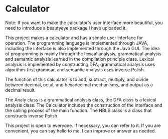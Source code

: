 # Calculator
Note: If you want to make the calculator's user interface more beautiful, you need to introduce a beautyeye package.I have uploaded it. 

  This project makes a calculator and has a simple user interface for operation. The programming language is implemented through JAVA, including the interface is also implemented through the Java GUI. The idea of programming is mainly through the lexical analysis, grammatical analysis and semantic analysis learned in the compilation principle class. Lexical analysis is implemented by constructing DFA, grammatical analysis uses algorithm-first grammar, and semantic analysis uses inverse Polish.
 
  The function of this calculator is to add, subtract, multiply, and divide between decimal, octal, and hexadecimal mechanisms, and output as a decimal result.
  
 The Analy class is a grammatical analysis class, the DFA class is a lexical analysis class. The Calculator includes the construction of the interface and the calling process of the main function. The NBLS class is a class that constructs inverse Polish.
 
  This project is open to everyone. If necessary, you can refer to it. If you are convenient, you can say hello to me. I can improve or answer as needed.
